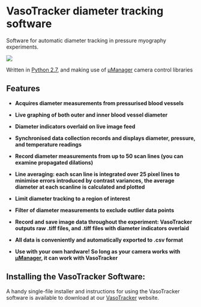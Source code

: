 VasoTracker diameter tracking software
======
Software for automatic diameter tracking in pressure myography experiments.

<img src="https://github.com/VasoTracker/VasoTracker/blob/master/VasoTracker_Software/Resources/Screenshot.gif" align="center">

Written in [Python 2.7](https://www.python.org/ "Python 2.7"), and making use of [μManager](https://micro-manager.org/) camera control libraries

## Features

* **Acquires diameter measurements from pressurised blood vessels**

* **Live graphing of both outer and inner blood vessel diameter**

* **Diameter indicators overlaid on live image feed**

* **Synchronised data collection records and displays diameter, pressure, and temperature readings**

* **Record diameter measurements from up to 50 scan lines (you can examine propagated dilations)**

* **Line averaging: each scan line is integrated over 25 pixel lines to minimise errors introduced by contrast variances, the average diameter at each scanline is calculated and plotted**

* **Limit diameter tracking to a region of interest**

* **Filter of diameter measurements to exclude outlier data points**

* **Record and save image data throughout the experiment: VasoTracker outputs raw .tiff files, and .tiff files with diameter indicators overlaid**

* **All data is conveniently and automatically exported to .csv format**

* **Use with your own hardware! So long as your camera works with [μManager](https://micro-manager.org/), it can work with VasoTracker**


## Installing the VasoTracker Software:

A handy single-file installer and instructions for using the VasoTracker software is available to download at our [VasoTracker](http://www.vasotracker.com/downloads/) website.
